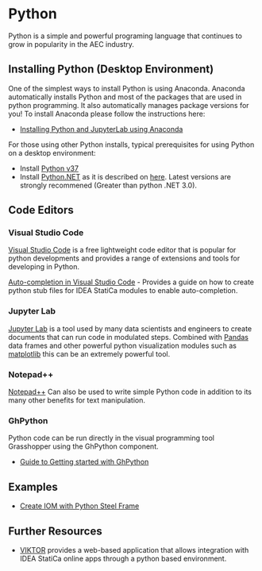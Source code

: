 # Python

Python is a simple and powerful programing language that continues to grow in popularity in the AEC industry.

## Installing Python (Desktop Environment)

One of the simplest ways to install Python is using Anaconda. Anaconda automatically installs Python and most of the packages that are used in python programming. It also automatically manages package versions for you! To install Anaconda please follow the instructions here:

* [Installing Python and JupyterLab using Anaconda](api_install_python_and_jupyterlab_using_anaconda.md)

For those using other Python installs, typical prerequisites for using Python on a desktop environment: 
* Install [Python v37](https://www.python.org/downloads/)
* Install [Python.NET](http://pythonnet.github.io/) as it is described on [here](https://github.com/pythonnet/pythonnet/wiki/Installation). Latest versions are strongly recommened (Greater than python .NET 3.0).

## Code Editors

### Visual Studio Code

[Visual Studio Code](https://code.visualstudio.com/) is a free lightweight code editor that is popular for python developments and provides a range of extensions and tools for developing in Python. 

[Auto-completion in Visual Studio Code](api_python_create_python_stubs.md) - Provides a guide on how to create python stub files for IDEA StatiCa modules to enable auto-completion.

### Jupyter Lab
[Jupyter Lab](https://jupyter.org/) is a tool used by many data scientists and engineers to create documents that can run code in modulated steps. Combined with [Pandas](https://pandas.pydata.org/) data frames and other powerful python visualization modules such as [matplotlib](https://matplotlib.org/) this can be an extremely powerful tool. 

### Notepad++
[Notepad++](https://notepad-plus-plus.org/downloads/) Can also be used to write simple Python code in addition to its many other benefits for text manipulation.

### GhPython
Python code can be run directly in the visual programming tool Grasshopper using the GhPython component. 
* [Guide to Getting started with GhPython](api_using_api_in_grasshopper.md)

## Examples
* [Create IOM with Python Steel Frame](../../../examples/iom/python/steel_frame_example_python/iom_steel_frame_example_python.md)

## Further Resources
* [VIKTOR](https://www.viktor.ai/) provides a web-based application that allows integration with IDEA StatiCa online apps through a python based environment.